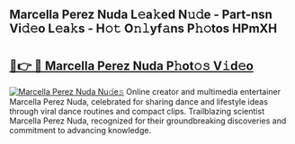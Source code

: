 ## Marcella Perez Nuda L𝚎a𝚔ed N𝚞𝚍e - Part-nsn Vi𝚍𝚎o L𝚎a𝚔s - H𝚘𝚝 O𝚗𝚕yf𝚊ns P𝚑𝚘tos HPmXH

# <h2><a href="http://kf53kr1.oniu.top/?m=Marcella+Perez+Nuda">🔗👉 🔴 Marcella Perez Nuda P𝚑ot𝚘𝚜 V𝚒d𝚎o</a></h2>

[![Marcella Perez Nuda Nu𝚍e𝚜](https://i.imgur.com/0qMVB7G.gif)](http://kf53kr1.oniu.top/?m=Marcella+Perez+Nuda)
Online creator and multimedia entertainer Marcella Perez Nuda, celebrated for sharing dance and lifestyle ideas through viral dance routines and compact clips. Trailblazing scientist Marcella Perez Nuda, recognized for their groundbreaking discoveries and commitment to advancing knowledge.  
